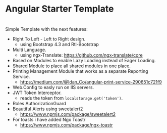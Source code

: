 #

# Angular Starter Template

#

Simple Template with the next features:

- Right To Left - Left to Right design.
  - using Bootstrap 4.3 and Rtl-Bootstrap
- Multi Language.
  - using ngx-Translate: https://github.com/ngx-translate/core
- Based on Modules to enable Lazy Loading instead of Eager Loading.
- Shared Module to place all shared modules in one place.
- Printing Management Module that works as a separate Reporting Service.
  - https://medium.com/@Idan_Co/angular-print-service-290651c721f9
- Web.Config to easly run on IIS servers.
- JWT Token Interceptor.
  - reads the token from `localstorage.get('token')`.
- Roles AuthorizationGuard
- Beautiful Alerts using sweetalert2
  - https://www.npmjs.com/package/sweetalert2
- For toasts i have added Ngx Toastr
  - https://www.npmjs.com/package/ngx-toastr
